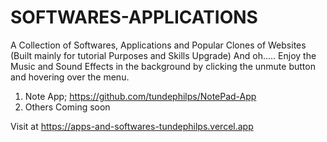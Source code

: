 # SOFTWARES-APPLICATIONS
A Collection of Softwares, Applications and Popular Clones of Websites (Built mainly for tutorial Purposes and Skills Upgrade) And oh..... Enjoy the Music and Sound Effects in the background by clicking the unmute button and hovering over the menu.
1. Note App; https://github.com/tundephilps/NotePad-App </br>
2. Others Coming soon

Visit at
https://apps-and-softwares-tundephilps.vercel.app
